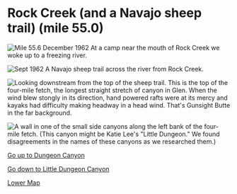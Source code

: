 # Rock Creek (and a Navajo sheep trail) (mile 55.0)

![Mile 55.6  December 1962  At a camp near the mouth of Rock Creek we woke up to a freezing river.](rock-creek/freezing.jpg)

![Sept 1962  A Navajo sheep trail across the river from Rock Creek.](rock-creek/sheep-trail.jpg)

![Looking downstream from the top of the sheep trail.  This is the top of the four-mile fetch, the longest straight stretch of canyon in Glen.  When the wind blew stongly in its direction, hand powered rafts were at its mercy and kayaks had difficulty making headway in a head wind.  That's Gunsight Butte in the far background.](rock-creek/four-mile-fetch.jpg)

![A wall in one of the small side canyons along the left bank of the four-mile fetch.  (This canyon might be Katie Lee's "Little Dungeon."  We found disagreements in the names of these canyons as we researched them.)](rock-creek/side-cyn.jpg)

[Go up to Dungeon Canyon](dungeon-cyn)

[Go down to Little Dungeon Canyon](little-dungeon-cyn)

[Lower Map](map-lower)
